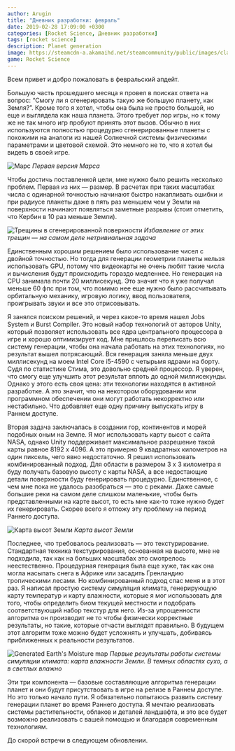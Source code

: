 ```yaml
---
author: Arugin
title: "Дневник разработки: февраль"
date: 2019-02-28 17:09:00 +0300
categories: [Rocket Science, Дневник разработки]
tags: [rocket science] 
description: Planet generation
image: https://steamcdn-a.akamaihd.net/steamcommunity/public/images/clans/34094219/0243674f6c7ad289ebd6693251e8c62bac3a0932.png
game: Rocket Science
---
```


Всем привет и добро пожаловать в февральский апдейт.

Большую часть прошедшего месяца я провел в поисках ответа на вопрос: “Смогу ли я сгенерировать такую же большую планету, как Земля?”. Кроме того я хотел, чтобы она была не просто большой, но еще и выглядела как наша планета. Этого требует лор игры, но к тому же не так много игр пробуют принять этот вызов. Обычно в них используются полностью процедурно сгенерированные планеты с похожими на аналоги из нашей Солнечной системы физическими параметрами и цветовой схемой. Это немного не то, что я хотел бы видеть в своей игре.

![Марс](https://steamcdn-a.akamaihd.net/steamcommunity/public/images/clans/34094219/0243674f6c7ad289ebd6693251e8c62bac3a0932.png)
_Первая версия Марса_

Чтобы достичь поставленной цели, мне нужно было решить несколько проблем. Первая из них — размер. В расчетах при таких масштабах числа с одинарной точностью начинают быстро накапливать ошибки и при радиусе планеты даже в пять раз меньшем чем у Земли на поверхности начинают появляться заметные разрывы (стоит отметить, что Кербин в 10 раз меньше Земли).

![Трещины в сгенерированной поверхности](https://steamcdn-a.akamaihd.net/steamcommunity/public/images/clans/34094219/5a055b0f3bd086e788fb2030e1cb1f701672c7ea.png)
_Избавление от этих трещин — на самом деле нетривиальная задача_

Единственным хорошим решением было использование чисел с двойной точностью. Но тогда для генерации геометрии планеты нельзя использовать GPU, потому что видеокарты не очень любят такие числа и вычисления будут происходить гораздо медленнее. Но генерация на CPU занимала почти 20 миллисекунд. Это значит что я уже получал меньше 60 фпс при том, что помимо нее еще нужно было рассчитывать орбитальную механику, игровую логику, ввод пользователя, проигрывать звуки и все это отрисовывать.

Я занялся поиском решений, и через какое-то время нашел Jobs System и Burst Compiler. Это новый набор технологий от авторов Unity, который позволяет использовать все ядра центрального процессора в игре и хорошо оптимизирует код. Мне пришлось переписать всю систему генерации, чтобы она начала работать на этих технологиях, но результат вышел потрясающий. Вся генерация заняла меньше двух миллисекунд на моем Intel Core i5-4590 с четырьмя ядрами на борту. Судя по статистике Стима, это довольно средней процессор. Я уверен, что смогу еще улучшить этот результат вплоть до одной миллисекунды. Однако у этого есть своя цена: эти технологии находятся в активной разработке. А это значит, что на некотором оборудовании или программном обеспечении они могут работать некорректно или нестабильно. Что добавляет еще одну причину выпускать игру в Раннем доступе.

Вторая задача заключалась в создании гор, континентов и морей подобных оным на Земле. Я мог использовать карту высот с сайта NASA, однако Unity поддерживает максимальное разрешение такой карты равное 8192 x 4096. А это примерно 9 квадратных километров на один пиксель, чего явно недостаточно. Я решил использовать комбинированный подход. Для области в размером 3 x 3 километра я буду получать базовую высоту с карты NASA, а все недостающие детали поверхности буду генерировать процедурно. Единственное, с чем мне пока не удалось разобраться — это с реками. Даже самые большие реки на самом деле слишком маленькие, чтобы быть представленными на карте высот, то есть мне как-то тоже нужно будет их генерировать. Скорее всего я отложу эту проблему на период Раннего доступа.

![Карта высот Земли](https://steamcdn-a.akamaihd.net/steamcommunity/public/images/clans/34094219/9c629acd1c8f66924a508626055b5f940c128602.png)
_Карта высот Земли_

Последнее, что требовалось реализовать — это текстурирование. Стандартная техника текстурирования, основанная на высоте, мне не подходила, так как на больших масштабах это смотрелось неестественно. Процедурная генерация была еще хуже, так как она могла насыпать снега в Африке или засадить Гренландию тропическими лесами. Но комбинированный подход спас меня и в этот раз. Я написал простую систему симуляция климата, генерирующую карту температур и карту влажности, которые я мог использовать для того, чтобы определить биом текущей местности и подобрать соответствующий набор текстур для него. Из-за упрощенности алгоритма он производит не то чтобы физически корректные результаты, но такие, которые отчасти выглядят правильно. В будущем этот алгоритм тоже можно будет усложнять и улучшать, добиваясь приближенных к реальности результатов.

![Generated Earth's Moisture map](https://steamcdn-a.akamaihd.net/steamcommunity/public/images/clans/34094219/e7a1326f910b6d926269eae9b08d6e3ffe1d3dea.png)
_Первые результаты работы системы симуляции климата: карта влажности Земли. В темных областях сухо, а в светлых влажно_

Эти три компонента — базовые составляющие алгоритма генерации планет и они будут присутствовать в игре на релизе в Раннем доступе. Но это только начало пути. Я обязательно попытаюсь развить систему генерации планет во время Раннего доступа. Я мечтаю реализовать системы растительности, облаков и деталей ландшафта, и это все будет возможно реализовать с вашей помощью и благодаря современным технологиям.

До скорой встречи в следующем обновлении.
